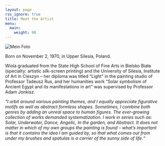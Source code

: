 ```yaml
---
layout: page
rss_ignore: true
title: Meet the Artist
menu:
  main:
    weight: 90
---
```

![Mein Foto](/wiola.jpg)

Born on November 2, 1970, in Upper Silesia, Poland.

Wiola graduated from the State High School of Fine Arts in Bielsko Biała (specialty: artistic silk-screen printing) and the University of Silesia, Institute of Art in Cieszyn – her diploma was titled “Light” in the painting studio of Professor Tadeusz Rus, and her humanities work “Solar symbolism of Ancient Egypt and its manifestations in art” was supervised by Professor Adam Jonkisz.

_“I orbit around various painting themes, and I equally appreciate figurative motifs as well as abstract formless shapes.
Sometimes, I combine both genres by adding an unreal space to human figures. The ever-growing collection of works demanded systematization. I work in series such as: Solar, Underwater, Dance, Angelic, In the garden, and Abstract. It does not matter in which of my own groups the painting is found – what’s important is that it contains the idea I am guided by, so that what comes out from under my brushes and spatulas is a carrier of the sunny side of life.“_

